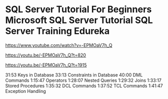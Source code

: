 # SQL Server Tutorial For Beginners Microsoft SQL Server Tutorial  SQL Server Training Edureka

<https://www.youtube.com/watch?v=-EPMOaV7h_Q>

<https://youtu.be/-EPMOaV7h_Q?t=820>

<https://youtu.be/-EPMOaV7h_Q?t=1915>

31:53 Keys in Database
33:13 Constraints in Database
40:00 DML Commands
1:15:47 Operators
1:28:07 Nested Queries
1:29:32 Joins
1:33:17 Stored Procedures
1:35:32 DCL Commands
1:37:52 TCL Commands
1:41:47 Exception Handling

